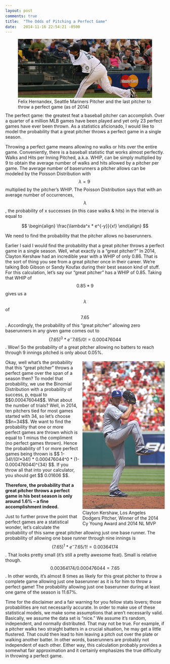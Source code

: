 ```yaml
---
layout: post
comments: true
title:  "The Odds of Pitching a Perfect Game"
date:   2014-11-16 22:54:21 -0500
---
```


<figure style="margin-bottom: 10px;">
    <img src="/assets/felix.jpg" />
    <figcaption>Felix Hernandex, Seattle Mariners Pitcher and the last pitcher to throw a perfect
        game (as of 2014)</figcaption>
</figure>
The perfect game: the greatest feat a baseball pitcher can accomplish. Over a quarter of a million 
MLB games have been played and yet only 23 perfect games have ever been thrown. As a statistics 
aficionado, I would like to model the probability that a great pitcher throws a perfect game in 
a single season.

Throwing a perfect game means allowing no walks or hits over the entire game. Conveniently, there 
is a baseball statistic that works almost perfectly. Walks and Hits per Inning Pitched, a.k.a. 
WHIP, can be simply multiplied by 9 to obtain the average number of walks and hits allowed by a 
pitcher per game. The average number of baserunners a pitcher allows can be modeled by the Poisson 
Distribution with $$ \lambda = 9\ $$ multiplied by the pitcher’s WHIP. The Poisson Distribution says that with an average 
number of occurrences, $$ \lambda $$, the probability of x successes (in this case walks & hits) in the 
interval is equal to 

$$ 
\begin{align}
\frac{\lambda^x * e^{-y}}{x!} 
\end{align}
$$

We need to find the probability that the 
pitcher allows no baserunners.

Earlier I said I would find the probability that a great pitcher throws a perfect game in a single 
season. Well, what exactly is a “great pitcher?” In 2014, Clayton Kershaw had an incredible year 
with a WHIP of only 0.86. That is the sort of thing you see from a great pitcher once in their 
career. We’re talking Bob Gibson or Sandy Koufax during their best season kind of stuff. For this 
calculation, let’s say our “great pitcher” has a WHIP of 0.85. Taking that WHIP of $$ 0.85 * 9 $$ gives 
us a $$ \lambda $$ of $$ 7.65 $$. Accordingly, the probability of this “great pitcher” allowing zero baserunners in 
any given game comes out to $$ (7.65)^0 * e^-7.65/0! = 0.000476044 $$. Wow! So the probability of a 
great pitcher allowing no batters to reach through 9 innings pitched is only about 0.05%.

<figure style="float: right; margin: 5px 0px 5px 10px; width: 260px">
    <img src="/assets/kershaw.jpg" />
    <figcaption>Clayton Kershaw, Los Angeles Dodgers Pitcher, Winner of the 2014 Cy Young Award and 2014
        NL MVP</figcaption>
</figure>
Okay, well what’s the probability that this “great pitcher” throws a perfect game over the span of 
a season then? To model that probability, we use the Binomial Distribution with a probability of 
success, p, equal to $$0.000476044$$. What about the number of trials? Well, in 2014, ten pitchers 
tied for most games started with 34, so let’s choose $$n=34$$. We want to find the probability that 
one or more perfect games are thrown which is equal to 1 minus the compliment (no perfect games 
thrown). Hence the probability of 1 or more perfect games being thrown is $$ 1-34!/(0!*34!) * 
0.000476044^0 * (1- 0.000476044)^{34} $$. If you throw all that into your calculator, you should get $$ 0.01606 $$.

**Therefore, the probability that a great pitcher throws a perfect game in his best season is only 
around 1.6% – a fine accomplishment indeed.**

Just to further prove the point that perfect games are a statistical wonder, let’s calculate the 
probability of this same great pitcher allowing just one base runner. The probability of allowing 
one base runner through nine innings is $$(7.65)^1 * e^-7.65/1! = 0.00364174$$. That looks pretty 
small (it’s still a pretty awesome feat). Small is relative though. $$0.00364174 / 0.000476044 = 7.65$$. 
In other words, it’s almost 8 times as likely for this great pitcher to throw a complete game 
allowing just one baserunner as it is for him to throw a perfect game! The probability allowing 
just one baserunner during at least one game of the season is 11.67%.

Time for the disclaimer and a fair warning for you fellow stats lovers; those probabilities are 
not necessarily accurate. In order to make use of these statistical models, we make some 
assumptions that aren’t necessarily valid. Basically, we assume the data set is “nice.” We assume 
it’s random, independent, and normally distributed. That may not be true. For example, if a 
pitcher walks two straight batters in a crucial situation, he may get a little flustered. That 
could then lead to him leaving a pitch out over the plate or walking another batter. In other 
words, baserunners are probably not independent of each other. Either way, this calculation 
probably provides a somewhat fair approximation and it certainly emphasizes the true difficulty in 
throwing a perfect game.
